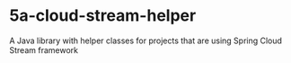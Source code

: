 # 5a-cloud-stream-helper
A Java library with helper classes for projects that are using Spring Cloud Stream framework